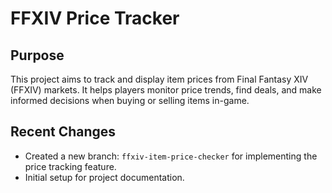 # FFXIV Price Tracker

## Purpose
This project aims to track and display item prices from Final Fantasy XIV (FFXIV) markets. It helps players monitor price trends, find deals, and make informed decisions when buying or selling items in-game.

## Recent Changes
- Created a new branch: `ffxiv-item-price-checker` for implementing the price tracking feature.
- Initial setup for project documentation.

